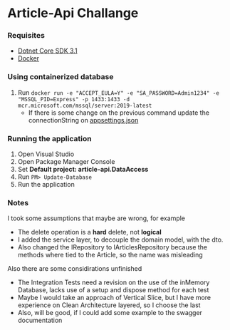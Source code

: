 # Article-Api Challange
### Requisites
* [Dotnet Core SDK 3.1](https://dotnet.microsoft.com/en-us/download/dotnet/3.1)
* [Docker](https://docs.docker.com/get-docker/)

### Using containerized database

1. Run `docker run -e "ACCEPT_EULA=Y" -e "SA_PASSWORD=Admin1234" -e "MSSQL_PID=Express" -p 1433:1433 -d mcr.microsoft.com/mssql/server:2019-latest`
    * If there is some change on the previous command update the connectionString on [appsettings.json](../master/article-api.WebApi/appsettings.json)

### Running the application

1. Open Visual Studio
2. Open Package Manager Console
3. Set **Default project: article-api.DataAccess**
4. Run `PM> Update-Database`
5. Run the application

### Notes

I took some assumptions that maybe are wrong, for example
- The delete operation is a **hard** delete, not **logical**
- I added the service layer, to decouple the domain model, with the dto.
- Also changed the IRepository to IArticlesRepository because the methods where tied to the Article, so the name was misleading

Also there are some considirations unfinished
- The Integration Tests need a revision on the use of the inMemory Database, lacks use of a setup and dispose method for each test
- Maybe I would take an approach of Vertical Slice, but I have more experience on Clean Architecture layered, so I choose the last
- Also, will be good, if I could add some example to the swagger documentation
